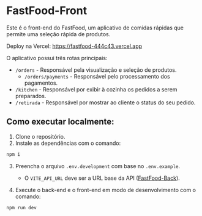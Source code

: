 # FastFood-Front

Este é o front-end do FastFood, um aplicativo de comidas rápidas que permite uma seleção rápida de produtos. 

Deploy na Vercel: https://fastfood-444c43.vercel.app

O aplicativo possui três rotas principais:
+ `/orders` - Responsável pela visualização e seleção de produtos.
   - `/orders/payments` - Responsável pelo processamento dos pagamentos.
+ `/kitchen` - Responsável por exibir à cozinha os pedidos a serem preparados.
+ `/retirada` - Responsável por mostrar ao cliente o status do seu pedido.

## Como executar localmente:

1. Clone o repositório.
2. Instale as dependências com o comando:
```bash
npm i
```
3. Preencha o arquivo `.env.development` com base no `.env.example`.
   + O `VITE_API_URL` deve ser a URL base da API ([FastFood-Back](https://github.com/XxFULLDLCxX/FastFood-Back)).
  
5. Execute o back-end e o front-end em modo de desenvolvimento com o comando:
```bash
npm run dev
```
